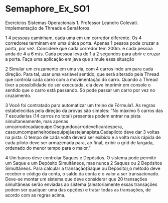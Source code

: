 # Semaphore_Ex_SO1
Exercícios Sistemas Operacionais 1. Professor Leandro Colevati. Implementação de Threads e Semáforos.

1
4 pessoas caminham, cada uma em um corredor diferente. Os 4 corredores terminam em uma única porta. Apenas 1 pessoa pode cruzar a porta, por vez. Considere que cada corredor tem 200m. e cada pessoa anda de 4 a 6 m/s. Cada pessoa leva de 1 a 2 segundos para abrir e cruzar a porta. Faça uma aplicação em java que simule essa situação

2
Simular um cruzamento em uma via, com 4 carros indo um para cada direção. Para tal, usar uma variável sentido, que será alterado pela Thread que controla cada carro com a movimentação do carro. Quando a Thread tiver a possibilidade de ser executada, ela deve imprimir em console o sentido que o carro está passando. Só pode passar um carro por vez no cruzamento.

3
Você foi contratado para automatizar um treino de Fórmula1. As regras estabelecidas pela direção da provas são simples: “No máximo 5 carros das 7 escuderias (14 carros no total) presentes podem entrar na pista simultaneamente, mas apenas umcarrodecadaequipe.Osegundocarrodeveficaràespera, casoumcompanheirodeequipejáestejanapista.Cadapiloto deve dar 3 voltas na pista. O tempo de cada volta deverá ser exibido e a volta mais rápida de cada piloto deve ser armazenada para, ao final, exibir o grid de largada, ordenado do menor tempo para o maior.”

4
Um banco deve controlar Saques e Depósitos. O sistema pode permitir um Saque e um Depósito Simultâneos, mas nunca 2 Saques ou 2 Depósitos Simultâneos. Para calcular a transação(Saque ou Depósito),o método deve receber o código da conta, o saldo da conta e o valor a ser transacionado. Deve-se montar um sistema que deve considerar que 20 transações simultâneas serão enviadas ao sistema (aleatoriamente essas transações podem ser qualquer uma das opções) e tratar todas as transações, de acordo com as regras acima.


